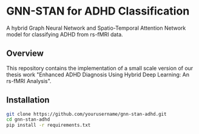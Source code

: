 # GNN-STAN for ADHD Classification

A hybrid Graph Neural Network and Spatio-Temporal Attention Network model for classifying ADHD from rs-fMRI data.

## Overview
This repository contains the implementation of a small scale version of our thesis work "Enhanced ADHD Diagnosis Using Hybrid Deep Learning: An rs-fMRI Analysis".

## Installation
```bash
git clone https://github.com/yourusername/gnn-stan-adhd.git
cd gnn-stan-adhd
pip install -r requirements.txt